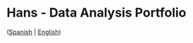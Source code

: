 # Hans - Data Analysis Portfolio 
([Spanish](https://github.com/HansAllTech/Hans_Data_Analysis_Portfolio/blob/main/Proyectos.md#tabla-de-contenido-es--en) | [English](https://github.com/HansAllTech/Hans_Data_Analysis_Portfolio/blob/main/Projects.md#table-of-content-es--en))                                                            
                                                                                                                                                                                
                                                                                                               
                                                                                                                                                         
                                                                                                                 
                                                                             
                                              
                       
               
         
           
  
  
